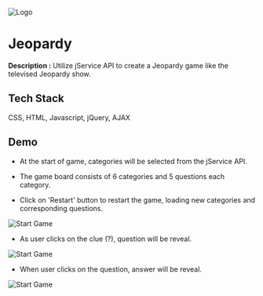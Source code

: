 ![Logo](https://www.colognoisseur.com/wp-content/uploads/2021/09/jeopardy-logo.jpeg)


# Jeopardy


**Description :**  Utilize jService API to create a Jeopardy game like the televised Jeopardy show.

## Tech Stack

CSS, HTML, Javascript, jQuery, AJAX

## Demo


* At the start of game, categories will be selected from the jService API.

* The game board consists of 6 categories and 5 questions each category.

* Click on 'Restart' button to restart the game, loading new categories and corresponding questions.


![Start Game](https://i.imgur.com/z6tQycL.gif)

* As user clicks on the clue (?), question will be reveal.

![Start Game](https://imgur.com/gallery/qdnx9eF)

* When user clicks on the question, answer will be reveal.

![Start Game](https://imgur.com/a/kRD5qct)
